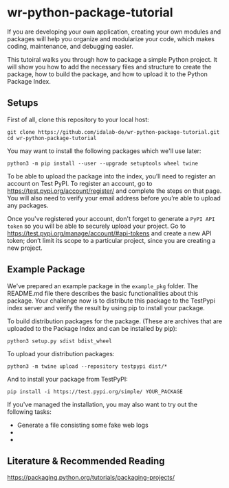 # wr-python-package-tutorial

If you are developing your own application, creating your own modules and packages will help you organize and modularize your code, which makes coding, maintenance, and debugging easier.

This tutoiral walks you through how to package a simple Python project. It will show you how to add the necessary files and structure to create the package, how to build the package, and how to upload it to the Python Package Index.

## Setups

First of all, clone this repository to your local host:
```
git clone https://github.com/idalab-de/wr-python-package-tutorial.git 
cd wr-python-package-tutorial
```

You may want to install the following packages which we'll use later:
```
python3 -m pip install --user --upgrade setuptools wheel twine
```

To be able to upload the package into the index, you’ll need to register an account on Test PyPI. To register an account, go to https://test.pypi.org/account/register/ and complete the steps on that page. You will also need to verify your email address before you’re able to upload any packages. 

Once you've registered your account, don't forget to generate a `PyPI API token` so you will be able to securely upload your project. Go to https://test.pypi.org/manage/account/#api-tokens and create a new API token; don’t limit its scope to a particular project, since you are creating a new project.

## Example Package

We've prepared an example package in the `example_pkg` folder. 
The README.md file there describes the basic functionalities about this package. Your challenge now is to distribute this package to the TestPypi index server and verify the result by using pip to install your package. 

To build distribution packages for the package. (These are archives that are uploaded to the Package Index and can be installed by pip):
```
python3 setup.py sdist bdist_wheel
```

To upload your distribution packages:
```
python3 -m twine upload --repository testpypi dist/*
```

And to install your package from TestPyPI:
```
pip install -i https://test.pypi.org/simple/ YOUR_PACKAGE
```

If you've managed the installation, you may also want to try out the following tasks:
* Generate a file consisting some fake web logs
*
* 


## Literature & Recommended Reading
https://packaging.python.org/tutorials/packaging-projects/




































